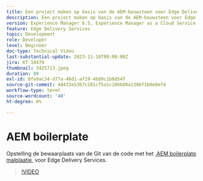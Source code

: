 ```yaml
---
title: Een project maken op basis van de AEM-bouwsteen voor Edge Delivery Services
description: Een project maken op basis van de AEM-bouwsteen voor Edge Delivery Services
version: Experience Manager 6.5, Experience Manager as a Cloud Service
feature: Edge Delivery Services
topic: Development
role: Developer
level: Beginner
doc-type: Technical Video
last-substantial-update: 2023-11-16T00:00:00Z
jira: KT-14479
thumbnail: 3425713.jpeg
duration: 89
exl-id: 8fa9ac34-d77a-46d1-af19-4b89c1b8d54f
source-git-commit: 48433a5367c281cf5a1c106b08a1306f1b0e8ef4
workflow-type: tm+mt
source-wordcount: '40'
ht-degree: 0%

---
```


# AEM boilerplate

Opstelling de bewaarplaats van de Git van de code met het [&#x200B; AEM boilerplate malplaatje &#x200B;](https://github.com/adobe/aem-boilerplate) voor Edge Delivery Services.

>[!VIDEO](https://video.tv.adobe.com/v/3434617/?learn=on&captions=dut)
